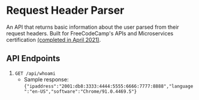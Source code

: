 # Request Header Parser

An API that returns basic information about the user parsed from their request headers. Built for FreeCodeCamp's APIs and Microservices certification [(completed in April 2021)](https://www.freecodecamp.org/certification/cvega21/apis-and-microservices).

## API Endpoints
1. `GET /api/whoami`
    - Sample response: `{"ipaddress":"2001:db8:3333:4444:5555:6666:7777:8888","language":"en-US","software":"Chrome/91.0.4469.5"}`
